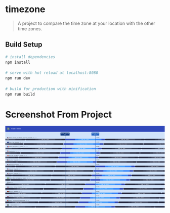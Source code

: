 # timezone

> A project to compare the time zone at your location with the other time zones.

## Build Setup

```bash
# install dependencies
npm install

# serve with hot reload at localhost:8080
npm run dev

# build for production with minification
npm run build
```

<h1>Screenshot From Project</h1>
<img src="./src/assets/ss.png">
